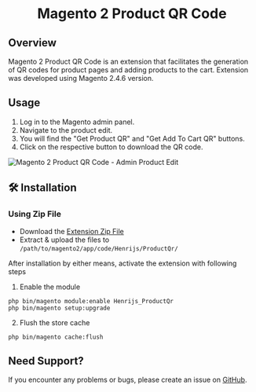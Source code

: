 <div align="center">

# Magento 2 Product QR Code

</div>

## Overview
Magento 2 Product QR Code is an extension that facilitates the generation of QR codes for product pages and adding products to the cart. Extension was developed using Magento 2.4.6 version.

## Usage

1. Log in to the Magento admin panel.
2. Navigate to the product edit.
3. You will find the "Get Product QR" and "Get Add To Cart QR" buttons.
4. Click on the respective button to download the QR code.


![Magento 2 Product QR Code - Admin Product Edit](https://imageupload.io/ib/c7yzJcLeEOO9BbQ_1698592290.png)

## 🛠️ Installation

### Using Zip File
* Download the [Extension Zip File](https://github.com/HenrijsL/magento2-product-qr-code/archive/master.zip)
* Extract & upload the files to `/path/to/magento2/app/code/Henrijs/ProductQr/`

After installation by either means, activate the extension with following steps

1. Enable the module
```
php bin/magento module:enable Henrijs_ProductQr
php bin/magento setup:upgrade
```
2. Flush the store cache
```
php bin/magento cache:flush
```

## Need Support?
If you encounter any problems or bugs, please create an issue on [GitHub](https://github.com/HenrijsL/magento2-product-qr-code/issues).

